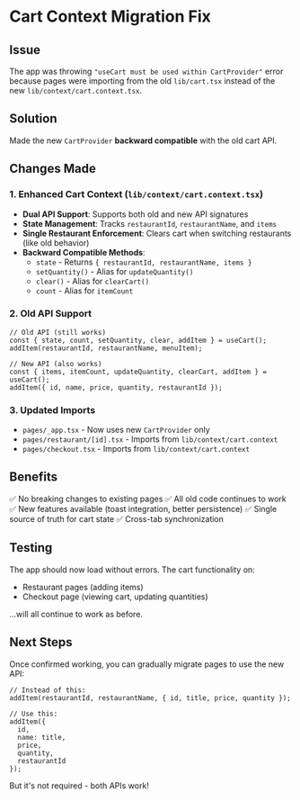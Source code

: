 # Cart Context Migration Fix

## Issue
The app was throwing `"useCart must be used within CartProvider"` error because pages were importing from the old `lib/cart.tsx` instead of the new `lib/context/cart.context.tsx`.

## Solution
Made the new `CartProvider` **backward compatible** with the old cart API.

## Changes Made

### 1. Enhanced Cart Context (`lib/context/cart.context.tsx`)
- **Dual API Support**: Supports both old and new API signatures
- **State Management**: Tracks `restaurantId`, `restaurantName`, and `items`
- **Single Restaurant Enforcement**: Clears cart when switching restaurants (like old behavior)
- **Backward Compatible Methods**:
  - `state` - Returns `{ restaurantId, restaurantName, items }`
  - `setQuantity()` - Alias for `updateQuantity()`
  - `clear()` - Alias for `clearCart()`
  - `count` - Alias for `itemCount`

### 2. Old API Support
```tsx
// Old API (still works)
const { state, count, setQuantity, clear, addItem } = useCart();
addItem(restaurantId, restaurantName, menuItem);

// New API (also works)
const { items, itemCount, updateQuantity, clearCart, addItem } = useCart();
addItem({ id, name, price, quantity, restaurantId });
```

### 3. Updated Imports
- `pages/_app.tsx` - Now uses new `CartProvider` only
- `pages/restaurant/[id].tsx` - Imports from `lib/context/cart.context`
- `pages/checkout.tsx` - Imports from `lib/context/cart.context`

## Benefits
✅ No breaking changes to existing pages
✅ All old code continues to work
✅ New features available (toast integration, better persistence)
✅ Single source of truth for cart state
✅ Cross-tab synchronization

## Testing
The app should now load without errors. The cart functionality on:
- Restaurant pages (adding items)
- Checkout page (viewing cart, updating quantities)

...will all continue to work as before.

## Next Steps
Once confirmed working, you can gradually migrate pages to use the new API:
```tsx
// Instead of this:
addItem(restaurantId, restaurantName, { id, title, price, quantity });

// Use this:
addItem({ 
  id, 
  name: title, 
  price, 
  quantity,
  restaurantId 
});
```

But it's not required - both APIs work!
